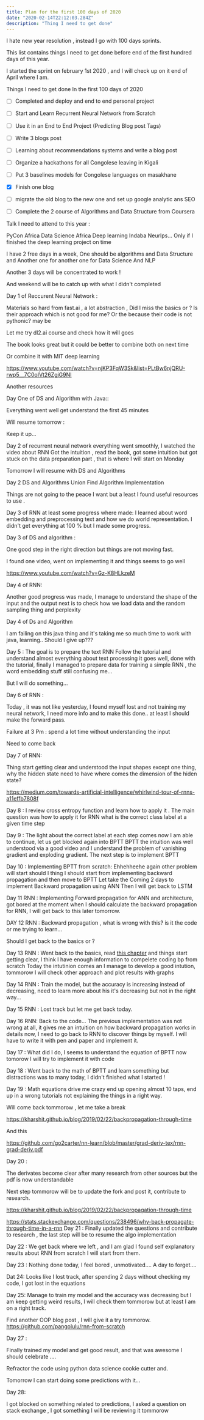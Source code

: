 ```yaml
---
title: Plan for the first 100 days of 2020
date: "2020-02-14T22:12:03.284Z"
description: "Thing I need to get done"
---
```


I hate new year resolution , instead I go with 100 days sprints.

This list contains things I need to get done before end of the first hundred days of this year.

I started the sprint on february 1st 2020 , and I will check up on it end of April where I am.

Things I need to get done In the first 100 days of 2020

- [ ] Completed and deploy and end to end personal project
- [ ] Start and Learn Recurrent Neural Network from Scratch
- [ ] Use  it in an End to End Project (Predicting Blog post Tags)
- [ ] Write 3 blogs post 
- [ ] Learning about recommendations systems and write a blog post 
- [ ] Organize a hackathons for all Congolese leaving in Kigali
- [ ] Put 3 baselines models for Congolese languages on masakhane
- [x] Finish one blog
- [ ] migrate the old blog to the new one and set up google analytic ans SEO
- [ ] Complete the 2 course of Algorithms and Data Structure from Coursera


Talk I need to attend to this year :

PyCon Africa
Data Science Africa
Deep learning Indaba
NeurIps... Only if I finished the deep learning project on time


I have 2 free days in a week, One should be algorithms and Data Structure and Another one for another one for Data Science And NLP


Another 3 days will be concentrated to work !

And weekend will be to catch up with what I didn't completed


Day 1 of Reccurent Neural Network :

Materials so hard from fast.ai , a lot abstraction , Did I miss the basics or ?
Is their approach which is not good for me? Or the because their code is not pythonic? may be

Let me try dl2.ai course and check how it will goes

The book looks great but it could be better to combine both on next time

Or combine it with MIT deep learning 

https://www.youtube.com/watch?v=njKP3FqW3Sk&list=PLtBw6njQRU-rwp5__7C0oIVt26ZgjG9NI

Another resources

Day One of DS and Algorithm with Java::

Everything went well get understand the first 45 minutes

Will resume tomorrow :

Keep it up...

Day 2 of recurrent neural network everything went smoothly, I watched the video about RNN 
Got the intuition , read the book, got some intuition but got stuck on the data preparation part , that is where I will start on Monday

Tomorrow I will resume with DS and Algorithms

Day 2 DS and Algorithms Union Find Algorithm Implementation

Things are not going to the peace I want but a least I found useful resources to use .

Day 3 of RNN at least some progress where made:
I learned about word embedding and preprocessing text and how we do world representation.
I didn't get everything at 100 % but I made some progress.


Day 3 of DS and algorithm :

One good step in the right direction but things are not moving fast.

I found one video, went on implementing it and things seems to go well

https://www.youtube.com/watch?v=Gz-K8HLkzeM

Day 4 of RNN:

Another good progress was made, I manage to understand the shape of the input and the output
next is to check how we load data and the random sampling thing and perplexity


Day 4 of Ds and Algorithm

I am failing on this java thing and it's taking me so much time to work with java, learning..
Should I give up???

Day 5 : The goal is to prepare the text RNN
Follow the tutorial and understand almost everything about text processing
it goes well, done with the tutorial, finally I managed to prepare data for training a simple RNN , the word embedding stuff still confusing me...

But I will do something...

Day 6 of RNN :

Today , it was not like yesterday, I found myself lost and not training my neural network, I need more info and to make this done.. at least I should make the forward pass.

Failure at 3 Pm : spend a lot time without understanding the input

Need to come back

Day 7 of RNN:

Thing start getting clear and understood the input shapes except one thing, why the hidden state need to have where comes the dimension of the hiden state?

https://medium.com/towards-artificial-intelligence/whirlwind-tour-of-rnns-a11effb7808f


Day 8 : I review cross entropy function and learn how to apply it .
The main question was how to apply it for RNN what is the correct class label at a given time step

Day 9 : The light about the correct label at each step comes now I am able to continue, let us get blocked again into BPTT
BPTT the intuition was well understood via a good video and I understand the problem of vanishing gradient and exploding gradient.
The next step is to implement BPTT

Day 10 : Implementing BPTT from scratch: Ehhehheehe again other problem will start 
should I thing I should start from implementing backward propagation and then move to BPTT 
Let take the Coming 2 days to implement Backward propagation using ANN
Then I will get back to LSTM

Day 11 RNN : Implementing Forward propagation for ANN and architecture, got bored at the moment when I should calculate the backward propagation for RNN, I will get back to this later tomorrow.

DAY 12 RNN : Backward propagation , what is wrong with this? is it the code or me trying to learn...

Should I get back to the basics or ?

Day 13 RNN : Went back to the basics, read [this chapter](http://neuralnetworksanddeeplearning.com/chap2.html) and things start getting clear, 
I think I have enough information to compelete coding bp from scratch
Today the intutinion comes an I manage to develop a good intution, tommorow I will check other approach and plot results with graphs

Day 14 RNN : Train the model, but the accuracy is increasing instead of decreasing, need to learn more about his
it's decreasing but not in the right way...

Day 15 RNN : Lost track but let me get back today.

Day 16 RNN: Back to the code...
The previous implementation was not wrong at all, it gives me an intuition on how backward propagation works in details now, I need to go back to RNN to discover things by myself.
I will have to write it with pen and paper and implement it.

Day 17 : What did I do, I seems to understand the equation of BPTT now tomorow I will try to implement it with code

Day 18 : Went back to the math of BPTT and learn something but distractions was to many today, I didn't finished what I started !

Day 19 : Math equations drive me crazy end up opening almost 10 taps, end up in a wrong tutorials not explaining the things in a right way.

Will come back tommorow , let me take a break

https://kharshit.github.io/blog/2019/02/22/backpropagation-through-time

And this

https://github.com/go2carter/nn-learn/blob/master/grad-deriv-tex/rnn-grad-deriv.pdf

Day 20 :

The derivates become clear after many research from other sources
but the pdf is now understandable

Next step tommorow will be to update the fork and post it, contribute to research.

https://kharshit.github.io/blog/2019/02/22/backpropagation-through-time

https://stats.stackexchange.com/questions/238496/why-back-propagate-through-time-in-a-rnn
Day 21 :
Finally updated the questions and contribute to research , the last step will be to resume the algo implementation

Day 22 : 
We get back where we left , and I am glad I found self explanatory results about RNN from scratch I will start from them.

Day 23 : Nothing done today, I feel bored , unmotivated....  A day to forget....

Dat 24: Looks like I lost track, after spending 2 days without checking my code, I got lost in the equations

Day 25: Manage to train my model and the accuracy was decreasing but I am keep getting weird results, I will check them tommorow but at least I am on a right track.

Find another OOP blog post , I will give it a try tommorow.
https://github.com/pangolulu/rnn-from-scratch

Day 27 :

Finally trained my model and get good result, and that was awesome I should celebrate ....

Refractor the code using python data science cookie cutter and.

Tomorrow I can start doing some predictions with it...

Day 28:

I got blocked on something related to predictions, I asked a question on stack exchange , I got something I will be reviewing it tommorow
